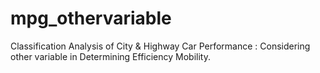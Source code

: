 # mpg_othervariable
Classification Analysis of City &amp; Highway Car Performance : Considering other variable in Determining Efficiency Mobility.
